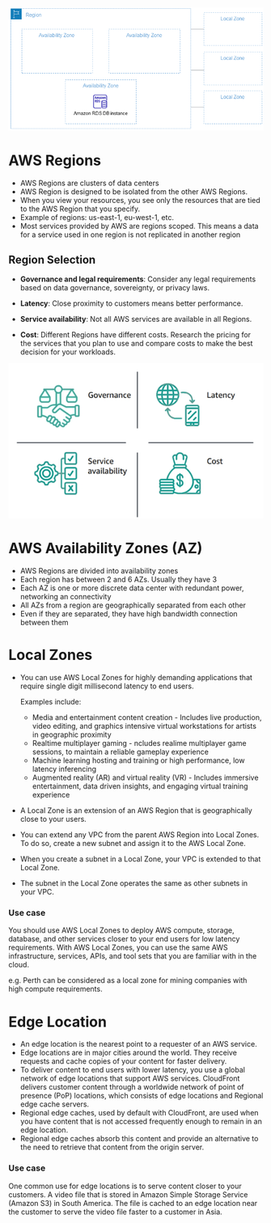 ![alt text](Images/RegionAZLocalZone.png)

# AWS Regions
- AWS Regions are clusters of data centers
- AWS Region is designed to be isolated from the other AWS Regions.
- When you view your resources, you see only the resources that are tied to the AWS Region that you specify. 
- Example of regions: us-east-1, eu-west-1, etc.
- Most services provided by AWS are regions scoped. This means a data for a service used in one region is not replicated in another region
## Region Selection
- **Governance and legal requirements**: Consider any legal requirements based on data governance, sovereignty, or privacy laws.

- **Latency**: Close proximity to customers means better performance. 

- **Service availability**: Not all AWS services are available in all Regions.

- **Cost**: Different Regions have different costs. Research the pricing for the services that you plan to use and compare costs to make the best decision for your workloads.

![alt text](Images/RegionSelection.png)

# AWS Availability Zones (AZ)

- AWS Regions are divided into availability zones
- Each region has between 2 and 6 AZs. Usually they have 3
- Each AZ is one or more discrete data center with redundant power, networking an connectivity
- All AZs from a region are geographically separated from each other
- Even if they are separated, they have high bandwidth connection between them

# Local Zones
- You can use AWS Local Zones for highly demanding applications that require single digit millisecond latency to end users. 
  
  Examples include:
  - Media and entertainment content creation - Includes live production, video editing, and graphics intensive virtual workstations for artists in geographic proximity
  - Realtime multiplayer gaming - ncludes realime multiplayer game sessions, to maintain a reliable gameplay experience
  - Machine learning hosting and training or high performance, low latency inferencing
  - Augmented reality (AR) and virtual reality (VR) - Includes immersive entertainment, data driven insights, and engaging virtual training experience
- A Local Zone is an extension of an AWS Region that is geographically close to your users. 
- You can extend any VPC from the parent AWS Region into Local Zones. To do so, create a new subnet and assign it to the AWS Local Zone. 
- When you create a subnet in a Local Zone, your VPC is extended to that Local Zone. 
- The subnet in the Local Zone operates the same as other subnets in your VPC.
### Use case 
You should use AWS Local Zones to deploy AWS compute, storage, database, and other services closer to your end users for low latency requirements. With AWS Local Zones, you can use the same AWS infrastructure, services, APIs, and tool sets that you are familiar with in the cloud.
  
  e.g. Perth can be considered as a local zone for mining companies with high compute requirements.

# Edge Location
- An edge location is the nearest point to a requester of an AWS service. 
- Edge locations are in major cities around the world. They receive requests and cache copies of your content for faster delivery.
- To deliver content to end users with lower latency, you use a global network of edge locations that support AWS services. CloudFront delivers customer content through a worldwide network of point of presence (PoP) locations, which consists of edge locations and Regional edge cache servers.
- Regional edge caches, used by default with CloudFront, are used when you have content that is not accessed frequently enough to remain in an edge location. 
- Regional edge caches absorb this content and provide an alternative to the need to retrieve that content from the origin server. 
### Use case
One common use for edge locations is to serve content closer to your customers. A video file that is stored in Amazon Simple Storage Service (Amazon S3) in South America. The file is cached to an edge location near the customer to serve the video file faster to a customer in Asia. 
